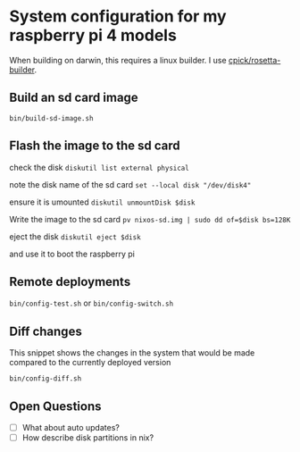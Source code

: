 # System configuration for my raspberry pi 4 models

When building on darwin, this requires a linux builder. I use [cpick/rosetta-builder](https://github.com/cpick/nix-rosetta-builder).

## Build an sd card image

`bin/build-sd-image.sh`

## Flash the image to the sd card

check the disk
`diskutil list external physical`

note the disk name of the sd card
`set --local disk "/dev/disk4"`

ensure it is umounted
`diskutil unmountDisk $disk`

Write the image to the sd card
`pv nixos-sd.img | sudo dd of=$disk bs=128K`

eject the disk
`diskutil eject $disk`

and use it to boot the raspberry pi

## Remote deployments

`bin/config-test.sh` or `bin/config-switch.sh`

## Diff changes

This snippet shows the changes in the system that would be made compared to the currently deployed version

`bin/config-diff.sh`

## Open Questions

- [ ] What about auto updates?
- [ ] How describe disk partitions in nix?
